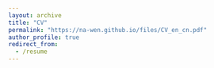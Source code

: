 ```yaml
---
layout: archive
title: "CV"
permalink: "https://na-wen.github.io/files/CV_en_cn.pdf"
author_profile: true
redirect_from:
  - /resume
---
```

